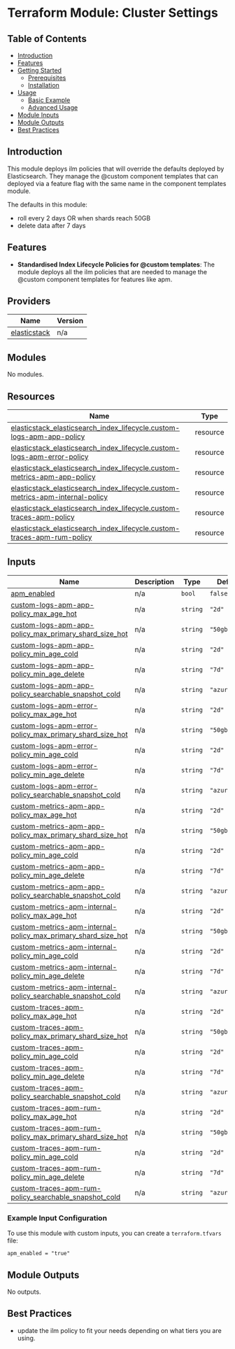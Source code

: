 # Terraform Module: Cluster Settings

## Table of Contents

- [Introduction](#introduction)
- [Features](#features)
- [Getting Started](#getting-started)
  - [Prerequisites](#prerequisites)
  - [Installation](#installation)
- [Usage](#usage)
  - [Basic Example](#basic-example)
  - [Advanced Usage](#advanced-usage)
- [Module Inputs](#module-inputs)
- [Module Outputs](#module-outputs)
- [Best Practices](#best-practices)

## Introduction

This module deploys ilm policies that will override the defaults deployed by Elasticsearch.
They manage the @custom component templates that can deployed via a feature flag with the same name in the component templates module.

The defaults in this module:
- roll every 2 days OR when shards reach 50GB
- delete data after 7 days

## Features

- **Standardised Index Lifecycle Policies for @custom templates**: The module deploys all the ilm policies that are needed to manage the @custom component templates for features like apm.

## Providers

| Name | Version |
|------|---------|
| <a name="provider_elasticstack"></a> [elasticstack](#provider\_elasticstack) | n/a |

## Modules

No modules.

## Resources

| Name | Type |
|------|------|
| [elasticstack_elasticsearch_index_lifecycle.custom-logs-apm-app-policy](https://registry.terraform.io/providers/elastic/elasticstack/latest/docs/resources/elasticsearch_index_lifecycle) | resource |
| [elasticstack_elasticsearch_index_lifecycle.custom-logs-apm-error-policy](https://registry.terraform.io/providers/elastic/elasticstack/latest/docs/resources/elasticsearch_index_lifecycle) | resource |
| [elasticstack_elasticsearch_index_lifecycle.custom-metrics-apm-app-policy](https://registry.terraform.io/providers/elastic/elasticstack/latest/docs/resources/elasticsearch_index_lifecycle) | resource |
| [elasticstack_elasticsearch_index_lifecycle.custom-metrics-apm-internal-policy](https://registry.terraform.io/providers/elastic/elasticstack/latest/docs/resources/elasticsearch_index_lifecycle) | resource |
| [elasticstack_elasticsearch_index_lifecycle.custom-traces-apm-policy](https://registry.terraform.io/providers/elastic/elasticstack/latest/docs/resources/elasticsearch_index_lifecycle) | resource |
| [elasticstack_elasticsearch_index_lifecycle.custom-traces-apm-rum-policy](https://registry.terraform.io/providers/elastic/elasticstack/latest/docs/resources/elasticsearch_index_lifecycle) | resource |

## Inputs

| Name | Description | Type | Default | Required |
|------|-------------|------|---------|:--------:|
| <a name="input_apm_enabled"></a> [apm\_enabled](#input\_apm\_enabled) | n/a | `bool` | `false` | no |
| <a name="input_custom-logs-apm-app-policy_max_age_hot"></a> [custom-logs-apm-app-policy\_max\_age\_hot](#input\_custom-logs-apm-app-policy\_max\_age\_hot) | n/a | `string` | `"2d"` | no |
| <a name="input_custom-logs-apm-app-policy_max_primary_shard_size_hot"></a> [custom-logs-apm-app-policy\_max\_primary\_shard\_size\_hot](#input\_custom-logs-apm-app-policy\_max\_primary\_shard\_size\_hot) | n/a | `string` | `"50gb"` | no |
| <a name="input_custom-logs-apm-app-policy_min_age_cold"></a> [custom-logs-apm-app-policy\_min\_age\_cold](#input\_custom-logs-apm-app-policy\_min\_age\_cold) | n/a | `string` | `"2d"` | no |
| <a name="input_custom-logs-apm-app-policy_min_age_delete"></a> [custom-logs-apm-app-policy\_min\_age\_delete](#input\_custom-logs-apm-app-policy\_min\_age\_delete) | n/a | `string` | `"7d"` | no |
| <a name="input_custom-logs-apm-app-policy_searchable_snapshot_cold"></a> [custom-logs-apm-app-policy\_searchable\_snapshot\_cold](#input\_custom-logs-apm-app-policy\_searchable\_snapshot\_cold) | n/a | `string` | `"azure_new"` | no |
| <a name="input_custom-logs-apm-error-policy_max_age_hot"></a> [custom-logs-apm-error-policy\_max\_age\_hot](#input\_custom-logs-apm-error-policy\_max\_age\_hot) | n/a | `string` | `"2d"` | no |
| <a name="input_custom-logs-apm-error-policy_max_primary_shard_size_hot"></a> [custom-logs-apm-error-policy\_max\_primary\_shard\_size\_hot](#input\_custom-logs-apm-error-policy\_max\_primary\_shard\_size\_hot) | n/a | `string` | `"50gb"` | no |
| <a name="input_custom-logs-apm-error-policy_min_age_cold"></a> [custom-logs-apm-error-policy\_min\_age\_cold](#input\_custom-logs-apm-error-policy\_min\_age\_cold) | n/a | `string` | `"2d"` | no |
| <a name="input_custom-logs-apm-error-policy_min_age_delete"></a> [custom-logs-apm-error-policy\_min\_age\_delete](#input\_custom-logs-apm-error-policy\_min\_age\_delete) | n/a | `string` | `"7d"` | no |
| <a name="input_custom-logs-apm-error-policy_searchable_snapshot_cold"></a> [custom-logs-apm-error-policy\_searchable\_snapshot\_cold](#input\_custom-logs-apm-error-policy\_searchable\_snapshot\_cold) | n/a | `string` | `"azure_new"` | no |
| <a name="input_custom-metrics-apm-app-policy_max_age_hot"></a> [custom-metrics-apm-app-policy\_max\_age\_hot](#input\_custom-metrics-apm-app-policy\_max\_age\_hot) | n/a | `string` | `"2d"` | no |
| <a name="input_custom-metrics-apm-app-policy_max_primary_shard_size_hot"></a> [custom-metrics-apm-app-policy\_max\_primary\_shard\_size\_hot](#input\_custom-metrics-apm-app-policy\_max\_primary\_shard\_size\_hot) | n/a | `string` | `"50gb"` | no |
| <a name="input_custom-metrics-apm-app-policy_min_age_cold"></a> [custom-metrics-apm-app-policy\_min\_age\_cold](#input\_custom-metrics-apm-app-policy\_min\_age\_cold) | n/a | `string` | `"2d"` | no |
| <a name="input_custom-metrics-apm-app-policy_min_age_delete"></a> [custom-metrics-apm-app-policy\_min\_age\_delete](#input\_custom-metrics-apm-app-policy\_min\_age\_delete) | n/a | `string` | `"7d"` | no |
| <a name="input_custom-metrics-apm-app-policy_searchable_snapshot_cold"></a> [custom-metrics-apm-app-policy\_searchable\_snapshot\_cold](#input\_custom-metrics-apm-app-policy\_searchable\_snapshot\_cold) | n/a | `string` | `"azure_new"` | no |
| <a name="input_custom-metrics-apm-internal-policy_max_age_hot"></a> [custom-metrics-apm-internal-policy\_max\_age\_hot](#input\_custom-metrics-apm-internal-policy\_max\_age\_hot) | n/a | `string` | `"2d"` | no |
| <a name="input_custom-metrics-apm-internal-policy_max_primary_shard_size_hot"></a> [custom-metrics-apm-internal-policy\_max\_primary\_shard\_size\_hot](#input\_custom-metrics-apm-internal-policy\_max\_primary\_shard\_size\_hot) | n/a | `string` | `"50gb"` | no |
| <a name="input_custom-metrics-apm-internal-policy_min_age_cold"></a> [custom-metrics-apm-internal-policy\_min\_age\_cold](#input\_custom-metrics-apm-internal-policy\_min\_age\_cold) | n/a | `string` | `"2d"` | no |
| <a name="input_custom-metrics-apm-internal-policy_min_age_delete"></a> [custom-metrics-apm-internal-policy\_min\_age\_delete](#input\_custom-metrics-apm-internal-policy\_min\_age\_delete) | n/a | `string` | `"7d"` | no |
| <a name="input_custom-metrics-apm-internal-policy_searchable_snapshot_cold"></a> [custom-metrics-apm-internal-policy\_searchable\_snapshot\_cold](#input\_custom-metrics-apm-internal-policy\_searchable\_snapshot\_cold) | n/a | `string` | `"azure_new"` | no |
| <a name="input_custom-traces-apm-policy_max_age_hot"></a> [custom-traces-apm-policy\_max\_age\_hot](#input\_custom-traces-apm-policy\_max\_age\_hot) | n/a | `string` | `"2d"` | no |
| <a name="input_custom-traces-apm-policy_max_primary_shard_size_hot"></a> [custom-traces-apm-policy\_max\_primary\_shard\_size\_hot](#input\_custom-traces-apm-policy\_max\_primary\_shard\_size\_hot) | n/a | `string` | `"50gb"` | no |
| <a name="input_custom-traces-apm-policy_min_age_cold"></a> [custom-traces-apm-policy\_min\_age\_cold](#input\_custom-traces-apm-policy\_min\_age\_cold) | n/a | `string` | `"2d"` | no |
| <a name="input_custom-traces-apm-policy_min_age_delete"></a> [custom-traces-apm-policy\_min\_age\_delete](#input\_custom-traces-apm-policy\_min\_age\_delete) | n/a | `string` | `"7d"` | no |
| <a name="input_custom-traces-apm-policy_searchable_snapshot_cold"></a> [custom-traces-apm-policy\_searchable\_snapshot\_cold](#input\_custom-traces-apm-policy\_searchable\_snapshot\_cold) | n/a | `string` | `"azure_new"` | no |
| <a name="input_custom-traces-apm-rum-policy_max_age_hot"></a> [custom-traces-apm-rum-policy\_max\_age\_hot](#input\_custom-traces-apm-rum-policy\_max\_age\_hot) | n/a | `string` | `"2d"` | no |
| <a name="input_custom-traces-apm-rum-policy_max_primary_shard_size_hot"></a> [custom-traces-apm-rum-policy\_max\_primary\_shard\_size\_hot](#input\_custom-traces-apm-rum-policy\_max\_primary\_shard\_size\_hot) | n/a | `string` | `"50gb"` | no |
| <a name="input_custom-traces-apm-rum-policy_min_age_cold"></a> [custom-traces-apm-rum-policy\_min\_age\_cold](#input\_custom-traces-apm-rum-policy\_min\_age\_cold) | n/a | `string` | `"2d"` | no |
| <a name="input_custom-traces-apm-rum-policy_min_age_delete"></a> [custom-traces-apm-rum-policy\_min\_age\_delete](#input\_custom-traces-apm-rum-policy\_min\_age\_delete) | n/a | `string` | `"7d"` | no |
| <a name="input_custom-traces-apm-rum-policy_searchable_snapshot_cold"></a> [custom-traces-apm-rum-policy\_searchable\_snapshot\_cold](#input\_custom-traces-apm-rum-policy\_searchable\_snapshot\_cold) | n/a | `string` | `"azure_new"` | no |


### Example Input Configuration

To use this module with custom inputs, you can create a `terraform.tfvars` file:

```hcl
apm_enabled = "true"
```

## Module Outputs

No outputs.

## Best Practices

- update the ilm policy to fit your needs depending on what tiers you are using.